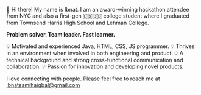 👋 Hi there! My name is Ibnat. I am an award-winning hackathon attendee from NYC and also a first-gen 🇺🇸🇧🇩 college student where I graduated from Townsend Harris High School and Lehman College.

**Problem solver. Team leader. Fast learner.**

💡 Motivated and experienced Java, HTML, CSS, JS programmer. 
💡 Thrives in an environment when involved in both engineering and product. 
💡 A technical background and strong cross-functional communication and collaboration. 
💡 Passion for innovation and developing novel products.


I love connecting with people. Please feel free to reach me at ibnatsamihaiqbal@gmail.com
